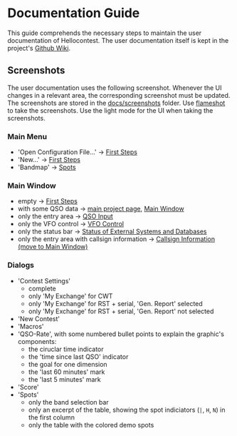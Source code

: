 # Documentation Guide

This guide comprehends the necessary steps to maintain the user documentation of Hellocontest.
The user documentation itself is kept in the project's [Github Wiki](https://github.com/ftl/hellocontest/wiki).

## Screenshots

The user documentation uses the following screenshot. Whenever the UI changes in a relevant
area, the corresponding screenshot must be updated. The screenshots are  stored in the [docs/screenshots](https://github.com/ftl/hellocontest/tree/master/docs/screenshots) folder.
Use [flameshot](https://flameshot.org) to take the screenshots. Use the light mode for the UI when taking the screenshots.

### Main Menu
- 'Open Configuration File...' -> [First Steps](https://github.com/ftl/hellocontest/wiki/First-Steps)
- 'New...' -> [First Steps](https://github.com/ftl/hellocontest/wiki/First-Steps)
- 'Bandmap' -> [Spots](https://github.com/ftl/hellocontest/wiki/Spots)

### Main Window
- empty -> [First Steps](https://github.com/ftl/hellocontest/wiki/First-Steps)
- with some QSO data -> [main project page](https://github.com/ftl/hellocontest), [Main Window](https://github.com/ftl/hellocontest/wiki/Main-Window)
- only the entry area -> [QSO Input](https://github.com/ftl/hellocontest/wiki/Main-Window#qso-input)
- only the VFO control -> [VFO Control](https://github.com/ftl/hellocontest/wiki/Main-Window#vfo-control)
- only the status bar -> [Status of External Systems and Databases](https://github.com/ftl/hellocontest/wiki/Main-Window#status-of-external-systems-and-databases)
- only the entry area with callsign information -> [Callsign Information (move to Main Window)](https://github.com/ftl/hellocontest/wiki/Callsign-Information)

### Dialogs
- 'Contest Settings'
  - complete
  - only 'My Exchange' for CWT
  - only 'My Exchange' for RST + serial, 'Gen. Report' selected
  - only 'My Exchange' for RST + serial, 'Gen. Report' not selected
- 'New Contest'
- 'Macros'
- 'QSO-Rate', with some numbered bullet points to explain the graphic's components:
  - the ciruclar time indicator
  - the 'time since last QSO' indicator
  - the goal for one dimension
  - the 'last 60 minutes' mark
  - the 'last 5 minutes' mark
- 'Score'
- 'Spots'
  - only the band selection bar
  - only an excerpt of the table, showing the spot indiciators (`|`, `H`, `N`) in the first column
  - only the table with the colored demo spots
